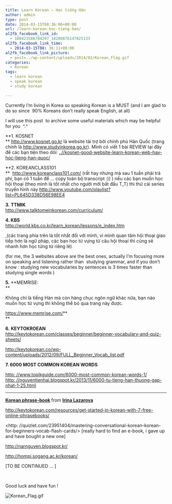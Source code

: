 ```yaml
---
title: Learn Korean – Học tiếng Hàn
author: admin
type: post
date: 2014-03-15T08:36:06+00:00
url: /learn-korean-hoc-tieng-han/
al2fb_facebook_link_id:
  - 100423586784297_10200876147025133
al2fb_facebook_link_time:
  - 2014-03-15T08: 36:11+00:00
al2fb_facebook_link_picture:
  - post=../wp-content/uploads/2014/03/Korean_Flag.gif
categories:
  - Korean
tags:
  - learn korean
  - speak korean
  - study korean

---
```

Currently I&#8217;m living in Korea so speaking Korean is a MUST (and I am glad to do so since  90% Koreans don&#8217;t really speak English, at all)

I will use this post  to archive some useful materials which may be helpful for you  ^.^

**1. KOSNET  
** <a href="http: //www.kosnet.go.kr" target="_blank">http://www.kosnet.go.kr</a> là website tài trợ bởi chính phủ Hàn Quốc (trang chính là <a href="http://www.studyinkorea.go.kr" target="_blank">http://www.studyinkorea.go.kr</a>). Mình có viết 1 bài REVIEW tại đây để các bạn tiện theo dõi: <a href="..//kosnet-good-website-learn-korean-web-hay-hoc-tieng-han-quoc/" target="_blank">..//kosnet-good-website-learn-korean-web-hay-hoc-tieng-han-quoc/</a>

**2. KOREANCLASS101  
**  <a href="http: //www.koreanclass101.com/" target="_blank">http://www.koreanclass101.com/</a> (rất hay nhưng mà sau 1 tuần phải trả phí, bạn có 1 tuần để &#8230; copy toàn bộ transcript :)) ) nếu các bạn muốn học hội thoại (theo mình là tốt nhất cho người mới bắt đầu T_T) thì thử cái series truyền hình này http://www.youtube.com/playlist?list=PL645D338D56E98EE4

**3.** **TTMIK**  
<a href="http: //www.talktomeinkorean.com/curriculum/" target="_blank">http://www.talktomeinkorean.com/curriculum/</a>

**4. KBS**  
<a href="http: //world.kbs.co.kr/learn_korean/lessons/e_index.htm" target="_blank">http://world.kbs.co.kr/learn_korean/lessons/e_index.htm</a>

<a href="http: //world.kbs.co.kr/learn_korean/lessons/e_index.htm" target="_blank"> </a>(các trang phía trên là tốt nhất đối với mình, vì mình quan tâm hội thoại giao tiếp hơn là ngữ pháp, các bạn học từ vựng từ câu hội thoại thì cũng sẽ nhanh hơn học từng từ riêng lẻ)

(for me, the 3 websites above are the best ones, actually I&#8217;m focusing more on speaking and listening rather than  studying grammar, and if you don&#8217;t know : studying new vocabularies by sentences is 3 times faster than studying single words )

**5.** **MEMRISE:  
** 

Không chỉ là tiếng Hàn mà còn hàng chục ngôn ngữ khác nữa, bạn nào muốn học từ vựng thì không thể bỏ qua trang này được.

<a href="https: //www.memrise.com/" target="_blank">https://www.memrise.com/</a>**  
** 

**6.** **KEYTOKROEAN**  
<a href="http: //keytokorean.com/classes/beginner/beginner-vocabulary-and-quiz-sheets/" target="_blank">http://keytokorean.com/classes/beginner/beginner-vocabulary-and-quiz-sheets/</a>

<a href="http: //keytokorean.co/wp-content/uploads/2012/09/FULL_Beginner_Vocab_list.pdf" target="_blank">http://keytokorean.co/wp-content/uploads/2012/09/FULL_Beginner_Vocab_list.pdf</a>

**7. 6000 MOST COMMON KOREAN WORDS**

[http: //www.topikguide.com/6000-most-common-korean-words-1/  
http: //nguyentienhai.blogspot.kr/2013/11/6000-tu-tieng-han-thuong-gap-nhat-1-25.html  
][1] 

* * *



<div style="margin-bottom: 5px">
  <strong> <a href="https: //www.slideshare.net/irinailazarova/korean-phrasebook" title="Korean phrase-book" target="_blank">Korean phrase-book</a> </strong> from <strong><a href="https://www.slideshare.net/irinailazarova" target="_blank">Irina Lazarova</a></strong>
</div>

<a href="http: //keytokorean.com/resources/get-started-in-korean-with-7-free-online-phrasebooks/" target="_blank">http://keytokorean.com/resources/get-started-in-korean-with-7-free-online-phrasebooks/</a>

<http: //quizlet.com/23951404/mastering-conversational-korean-korean-for-beginners-vocab-flash-cards/> [really hard to find an e-book, i gave up and have bought a new one]

<a href="http: //narnguyen.blogspot.kr/" target="_blank">http://narnguyen.blogspot.kr/</a>

<a href="http: //hompi.sogang.ac.kr/korean/" target="_blank">http://hompi.sogang.ac.kr/korean/</a>

[TO BE CONTINUED &#8230; ]

&nbsp;

Good luck and have fun !

<p style="text-align: center;">

![Korean_Flag.gif](/wp-content/uploads/2014/03/Korean_Flag.gif)

</p>

 [1]: http://www.topikguide.com/6000-most-common-korean-words-1/
